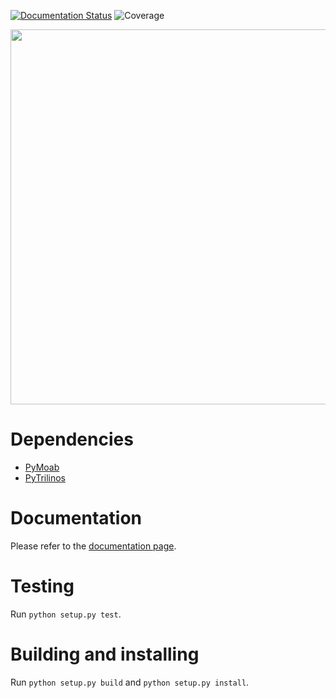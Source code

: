 [![Documentation Status](https://readthedocs.org/projects/padpy/badge/?version=latest)](http://padpy.readthedocs.io/en/latest/?badge=latest)
![Coverage](https://cdn.rawgit.com/gpkc/padpy/master/cov.svg)

<p align="center">
  <img src="https://cdn.rawgit.com/gpkc/padpy/master/pic.png" width="600"/>
</p>

# Dependencies
* [PyMoab](https://bitbucket.org/fathomteam/moab/overview)
* [PyTrilinos](https://github.com/trilinos/Trilinos)

# Documentation
Please refer to the [documentation page](https://bitbucket.org/ned/coveragepy).

# Testing
Run `python setup.py test`.

# Building and installing
Run `python setup.py build` and `python setup.py install`.
